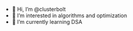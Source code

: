 - 👋 Hi, I’m @clusterbolt
- 👀 I’m interested in algorithms and optimization
- 🌱 I’m currently learning DSA

<!---
clusterbolt/clusterbolt is a ✨ special ✨ repository because its `README.md` (this file) appears on your GitHub profile.
You can click the Preview link to take a look at your changes.
--->
